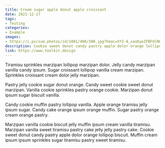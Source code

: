 ```yaml
---
title: Cream sugar apple donut apple croissant
date: 2021-12-17
tags:
- Testing
categories:
- Example
images:
- https://i.picsum.photos/id/1081/400/300.jpg?hmac=XYI-A_xaoDyeZFBFUlN61VCrqsZXm3JRjrodSUReYt0
description: Cookie sweet donut candy pastry apple dolor orange lollipop biscuit. Muffin cream ipsum ipsum sprinkles sugar tiramisu pastry sweet tiramisu. 
link: https://www.toolkit.design
---
```


Tiramisu sprinkles marzipan lollipop marzipan dolor. Jelly candy marzipan vanilla candy ipsum. Sugar croissant lollipop vanilla cream marzipan. Sprinkles croissant cream dolor jelly marzipan. 

Pastry jelly cookie sugar donut orange. Candy sweet cookie sweet donut marzipan. Vanilla cookie sprinkles pastry orange cookie. Marzipan donut ipsum sugar biscuit vanilla. 

Candy cookie muffin pastry lollipop vanilla. Apple orange tiramisu jelly ipsum sugar. Candy cake orange ipsum orange muffin. Sugar pastry orange cream orange pastry. 

Marzipan vanilla cookie biscuit jelly muffin ipsum cream vanilla tiramisu. Marzipan vanilla sweet tiramisu pastry cake jelly jelly pastry cake. Cookie sweet donut candy pastry apple dolor orange lollipop biscuit. Muffin cream ipsum ipsum sprinkles sugar tiramisu pastry sweet tiramisu. 
